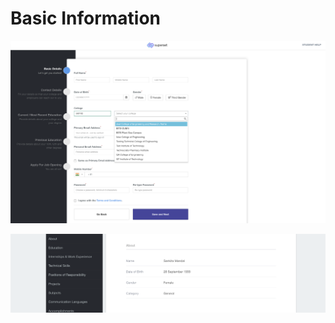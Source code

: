 # Basic Information

![](../../.gitbook/assets/image%20%2862%29.png)

![](../../.gitbook/assets/image%20%2866%29.png)



